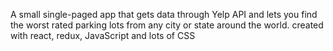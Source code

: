 
A small single-paged app that gets data through Yelp API and lets you find the worst rated parking lots from any city or state around the world.
created with react, redux, JavaScript and lots of CSS
